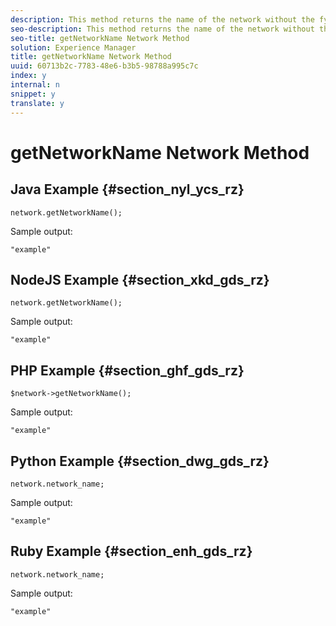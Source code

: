 ```yaml
---
description: This method returns the name of the network without the fyre.co.
seo-description: This method returns the name of the network without the fyre.co.
seo-title: getNetworkName Network Method
solution: Experience Manager
title: getNetworkName Network Method
uuid: 60713b2c-7783-48e6-b3b5-98788a995c7c
index: y
internal: n
snippet: y
translate: y
---
```


# getNetworkName Network Method


## Java Example {#section_nyl_ycs_rz}


```
network.getNetworkName();
```
Sample output:

```
"example" 

```

## NodeJS Example {#section_xkd_gds_rz}


```
network.getNetworkName();
```
Sample output:

```
"example" 

```

## PHP Example {#section_ghf_gds_rz}


```
$network->getNetworkName(); 

```
Sample output:

```
"example" 

```

## Python Example {#section_dwg_gds_rz}


```
network.network_name; 

```
Sample output:

```
"example" 

```

## Ruby Example {#section_enh_gds_rz}


```
network.network_name; 

```
Sample output:

```
"example" 

```
